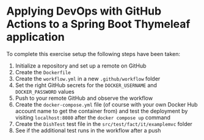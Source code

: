# Applying DevOps with GitHub Actions to a Spring Boot Thymeleaf application

To complete this exercise setup the following steps have been taken:

1. Initialize a repository and set up a remote on GitHub
2. Create the `Dockerfile`
3. Create the `workflow.yml` in a new `.github/workflow` folder
4. Set the right GitHub secrets for the `DOCKER_USERNAME` and `DOCKER_PASSWORD` values
5. Push to your remote GitHub and observe the workflow
6. Create the `docker-compose.yml` file (of course with your own Docker Hub account name to get the container from) and test the deployment by visiting `localhost:8080` after the `docker compose up` command
7. Create the `DishTest` test file in the `src/test/fact/it/examplemvc` folder
8. See if the additional test runs in the workflow after a push